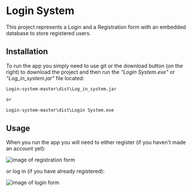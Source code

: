 # Login System

This project represents а Login and a Registration form with an embedded database to store registered users.

## Installation

To run the app you simply need to use git or the download button (on the right) to download the project and then run the *"Login System.exe"* or *"Log_in_system.jar"* file located:

```bash
Login-system-master\dist\Log_in_system.jar

or

Login-system-master\dist\Login System.exe
```

## Usage

When you run the app you will need to either register (if you haven't made an account yet):

![image of registration form](https://i.ibb.co/ryGPfbK/118999815-1051171315340436-4622620464598436394-n.png)

or log in (if you have already registered):

![image of login form](https://i.ibb.co/KqZSxq9/119010638-683589398934432-8340429542884170875-n.png)





